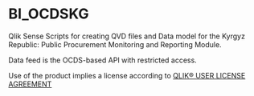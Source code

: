 # BI_OCDSKG
 Qlik Sense Scripts for creating QVD files and Data model for the Kyrgyz Republic: Public Procurement Monitoring and Reporting Module.

Data feed is the OCDS-based API with restricted access.

Use of the product implies a license according to [QLIK® USER LICENSE AGREEMENT](https://www.qlik.com/us/-/media/files/legal/license-agreements/qlik/qula-english.pdf)